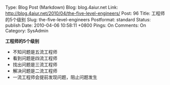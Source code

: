 Type: Blog Post (Markdown)
Blog: blog.4aiur.net
Link: http://blog.4aiur.net/2010/04/the-five-level-engineers/
Post: 96
Title: 工程师的5个级别
Slug: the-five-level-engineers
Postformat: standard
Status: publish
Date: 2010-04-06 10:58:11 +0800
Pings: On
Comments: On
Category: SysAdmin

**工程师的5个级别**

* 不知问题是五流工程师
* 看到问题是四流工程师
* 找出问题是三流工程师
* 解决问题是二流工程师
* 一流工程师会提前发现问题，阻止问题发生
